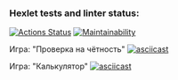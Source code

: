 ### Hexlet tests and linter status:
[![Actions Status](https://github.com/RomanMazikin/frontend-project-lvl1/workflows/hexlet-check/badge.svg)](https://github.com/RomanMazikin/frontend-project-lvl1/actions)
[![Maintainability](https://api.codeclimate.com/v1/badges/b8cdd0ac79c2b5383648/maintainability)](https://codeclimate.com/github/RomanMazikin/frontend-project-lvl1/maintainability)

Игра: "Проверка на чётность"
[![asciicast](https://asciinema.org/a/GVYH5UzXe5MVmPQWQMHsHuYBJ.svg)](https://asciinema.org/a/GVYH5UzXe5MVmPQWQMHsHuYBJ)

Игра: "Калькулятор"
[![asciicast](https://asciinema.org/a/lI08rnkzj0HYLroAKgl19Wx8F.svg)](https://asciinema.org/a/lI08rnkzj0HYLroAKgl19Wx8F)
